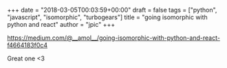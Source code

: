 +++
date = "2018-03-05T00:03:59+00:00"
draft = false
tags = ["python", "javascript", "isomorphic", "turbogears"]
title = "going isomorphic with python and react"
author = "jpic"
+++

https://medium.com/@__amol__/going-isomorphic-with-python-and-react-f4664183f0c4

Great one <3
